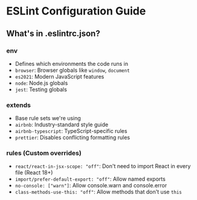 # ESLint Configuration Guide

## What's in .eslintrc.json?

### env
- Defines which environments the code runs in
- `browser`: Browser globals like `window`, `document`
- `es2021`: Modern JavaScript features
- `node`: Node.js globals
- `jest`: Testing globals

### extends
- Base rule sets we're using
- `airbnb`: Industry-standard style guide
- `airbnb-typescript`: TypeScript-specific rules
- `prettier`: Disables conflicting formatting rules

### rules (Custom overrides)
- `react/react-in-jsx-scope: "off"`: Don't need to import React in every file (React 18+)
- `import/prefer-default-export: "off"`: Allow named exports
- `no-console: ["warn"]`: Allow console.warn and console.error
- `class-methods-use-this: "off"`: Allow methods that don't use `this`